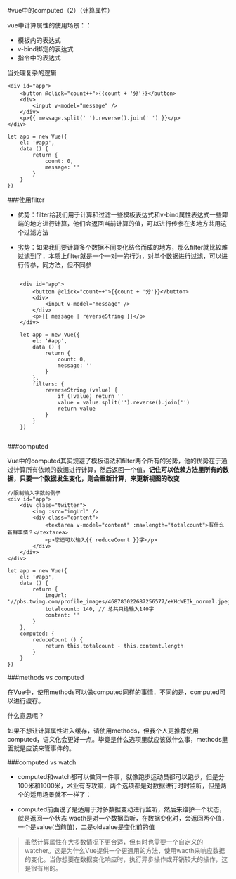 #vue中的computed（2）（计算属性）

vue中计算属性的使用场景：：

* 模板内的表达式
* v-bind绑定的表达式
* 指令中的表达式

当处理复杂的逻辑

	<div id="app">
	    <button @click="count++">{{count + '分'}}</button>
	    <div>
	        <input v-model="message" />
	    </div>
	    <p>{{ message.split(' ').reverse().join(' ') }}</p>
	</div>
	
	let app = new Vue({
	    el: '#app',
	    data () {
	        return {
	            count: 0,
	            message: ''
	        }
	    }
	})

###使用filter

* 优势：filter给我们用于计算和过滤一些模板表达式和v-bind属性表达式一些弊端的地方进行计算，他们会返回当前计算的值，可以进行传参在多地方共用这个过滤方法


* 劣势：如果我们要计算多个数据不同变化结合而成的地方，那么filter就比较难过滤到了，本质上filter就是一个一对一的行为，对单个数据进行过滤，可以进行传参，同方法，但不同参

```

	<div id="app">
	    <button @click="count++">{{count + '分'}}</button>
	    <div>
	        <input v-model="message" />
	    </div>
	    <p>{{ message | reverseString }}</p>
	</div>
	
	let app = new Vue({
	    el: '#app',
	    data () {
	        return {
	            count: 0,
	            message: ''
	        }
	    },
	    filters: {
	        reverseString (value) {
	            if (!value) return ''
	            value = value.split('').reverse().join('')
	            return value
	        }
	    }
	})


```

###computed

Vue中的computed其实规避了模板语法和filter两个所有的劣势，他的优势在于通过计算所有依赖的数据进行计算，然后返回一个值，**记住可以依赖方法里所有的数据，只要一个数据发生变化，则会重新计算，来更新视图的改变**

	//限制输入字数的例子
	<div id="app">
	    <div class="twitter">
	        <img :src="imgUrl" />
	        <div class="content">
	            <textarea v-model="content" :maxlength="totalcount">有什么新鲜事情？</textarea>
	            <p>您还可以输入{{ reduceCount }}字</p>
	        </div>
	    </div>
	</div>
	
	let app = new Vue({
	    el: '#app',
	    data () {
	        return {
	            imgUrl: '//pbs.twimg.com/profile_images/468783022687256577/eKHcWEIk_normal.jpeg',
	            totalcount: 140, // 总共只给输入140字
	            content: ''
	        }
	    },
	    computed: {
	        reduceCount () {
	            return this.totalcount - this.content.length
	        }
	    }
	})


###methods vs computed

在Vue中，使用methods可以做computed同样的事情，不同的是，computed可以进行缓存。

什么意思呢？

如果不想让计算属性进入缓存，请使用methods，但我个人更推荐使用computed，语义化会更好一点。毕竟是什么选项里就应该做什么事，methods里面就是应该来管事件的。

###computed vs watch

* computed和watch都可以做同一件事，就像跑步运动员都可以跑步，但是分100米和1000米，术业有专攻嘛，两个选项都是对数据进行时时监听，但是两个的适用场景就不一样了：

* computed前面说了是适用于对多数据变动进行监听，然后来维护一个状态，就是返回一个状态
wacth是对一个数据监听，在数据变化时，会返回两个值，一个是value(当前值)，二是oldvalue是变化前的值

> 虽然计算属性在大多数情况下更合适，但有时也需要一个自定义的watcher。这是为什么Vue提供一个更通用的方法，使用wacth来响应数据的变化。当你想要在数据变化响应时，执行异步操作或开销较大的操作，这是很有用的。